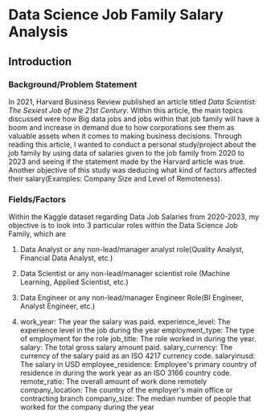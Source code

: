 # Data Science Job Family Salary Analysis

## Introduction

### Background/Problem Statement

In 2021, Harvard Business Review published an article titled _Data Scientist: The Sexiest Job of the 21st Century_. Within this article, the main topics discussed were how Big data jobs and jobs within that job family will have a boom and increase in demand due to how corporations see them as valuable assets when it comes to making business decisions. Through reading this article, I wanted to conduct a personal study/project about the job family by using data of salaries given to the job family from 2020 to 2023 and seeing if the statement made by the Harvard article was true. Another objective of this study was deducing what kind of factors affected their salary(Examples: Company Size and Level of Remoteness). 

### Fields/Factors

Within the Kaggle dataset regarding Data Job Salaries from 2020-2023, my objective is to look into 3 particular roles within the Data Science Job Family, which are
1. Data Analyst or any non-lead/manager analyst role(Quality Analyst, Financial Data Analyst, etc.)
2. Data Scientist or any non-lead/manager scientist role (Machine Learning, Applied Scientist, etc.)
3. Data Engineer or any non-lead/manager Engineer Role(BI Engineer, Analyst Engineer, etc.)

1. work_year: The year the salary was paid.
experience_level: The experience level in the job during the year
employment_type: The type of employment for the role
job_title: The role worked in during the year.
salary: The total gross salary amount paid.
salary_currency: The currency of the salary paid as an ISO 4217 currency code.
salaryinusd: The salary in USD
employee_residence: Employee's primary country of residence in during the work year as an ISO 3166 country code.
remote_ratio: The overall amount of work done remotely
company_location: The country of the employer's main office or contracting branch
company_size: The median number of people that worked for the company during the year

